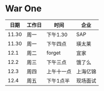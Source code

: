 # War One

日期|工作日|时间|企业
---|---|---|---
11.30|周一|下午1.30|SAP
11.30|周一|下午四点|瑛太莱
12.1|周二|forget|宜家
12.2|周三|下午三点|饿了么
12.3|周四|上午十一点|上海亿锦
12.4|周五|下午1点半|现场面试